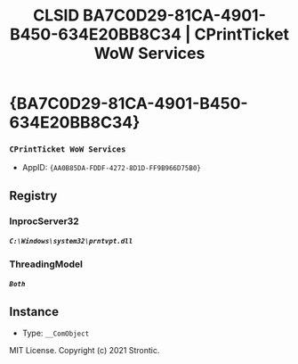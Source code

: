 ﻿---
title: "CLSID BA7C0D29-81CA-4901-B450-634E20BB8C34 | CPrintTicket WoW Services"
excerpt: What is COM-Object CLSID BA7C0D29-81CA-4901-B450-634E20BB8C34?
---

# {BA7C0D29-81CA-4901-B450-634E20BB8C34}

### `CPrintTicket WoW Services`
* AppID: `{AA0B85DA-FDDF-4272-8D1D-FF9B966D75B0}`

## Registry


### InprocServer32

##### `C:\Windows\system32\prntvpt.dll`

### ThreadingModel

##### `Both`

## Instance

* Type: `__ComObject`

MIT License. Copyright (c) 2021 Strontic.


